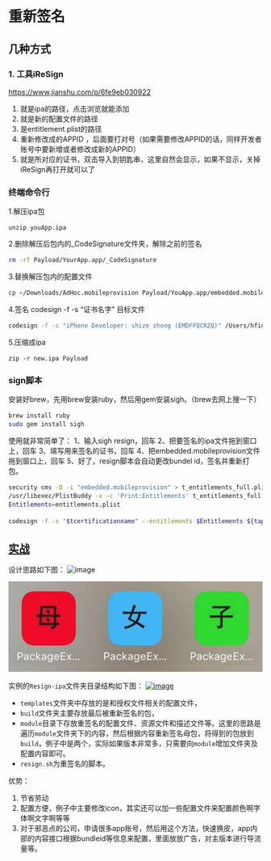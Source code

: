 # 重新签名

## 几种方式
### 1. 工具iReSign
https://www.jianshu.com/p/6fe9eb030922
1. 就是ipa的路径，点击浏览就能添加
2. 就是新的配置文件的路径
3. 是entitlement.plist的路径
4. 重新修改成的APPID ，后面要打对号（如果需要修改APPID的话，同样开发者账号中要新增或者修改成新的APPID）
5. 就是所对应的证书，双击导入到钥匙串，这里自然会显示，如果不显示，关掉iReSign再打开就可以了

### 终端命令行

1.解压ipa包
```
unzip youApp.ipa
```
2.删除解压后包内的_CodeSignature文件夹，解除之前的签名
```bash
rm -rf Payload/YourApp.app/_CodeSignature
```
3.替换解压包内的配置文件 
```bash
cp ~/Downloads/AdHoc.mobileprovision Payload/YouApp.app/embedded.mobileprovision
```

4.签名 codesign -f -s “证书名字” 目标文件
```bash
codesign -f -s "iPhone Developer: shize zhong (EMDFFQCRZQ)" /Users/hfios/Desktop/Payload/YouApp.app
```

5.压缩成ipa
```
zip -r new.ipa Payload
```

### sign脚本

安装好brew，先用brew安装ruby，然后用gem安装sigh。（brew去网上搜一下）
```bash
brew install ruby
sudo gem install sigh
```
使用就非常简单了：
1、输入sigh resign，回车
2、把要签名的ipa文件拖到窗口上，回车
3、填写用来签名的证书，回车
4、把embedded.mobileprovision文件拖到窗口上，回车
5、好了，resign脚本会自动更改bundel id，签名并重新打包。

```bash
security cms -D -i "embedded.mobileprovision" > t_entitlements_full.plist
/usr/libexec/PlistBuddy -x -c 'Print:Entitlements' t_entitlements_full.plist > entitlements.plist
Entitlements=entitlements.plist

codesign -f -s "$tcertificationname" --entitlements $Entitlements ${tapppackagepath}
```

## [实战](https://github.com/Vienta/BlogArticle/tree/master/package)
设计思路如下图：
![image](http://upload-images.jianshu.io/upload_images/1253942-64d44600afabaeb2.png?imageMogr2/auto-orient/strip%7CimageView2/2/w/1240)

![](/assets/packing1.png)


实例的`Resign-ipa`文件夹目录结构如下图：
[![image](http://upload-images.jianshu.io/upload_images/1253942-565b2e08ff4e0d92.png?imageMogr2/auto-orient/strip%7CimageView2/2/w/1240)](http://www.vienta.me/img/autopacket/autopacket_10.png) 

- `templates`文件夹中存放的是和授权文件相关的配置文件，
- `build`文件夹主要存放最后被重新签名的包，
- `module`目录下存放重签名的配置文件、资源文件和描述文件等。这里的思路是遍历`module`文件夹下的内容，然后根据内容重新签名母包，将得到的包放到`build`，例子中是两个，实际如果版本非常多，只需要向`module`增加文件夹及配置内容即可。
- `resign.sh`为重签名的脚本。

优势：
1.  节省劳动
2.  配置方便，例子中主要修改icon，其实还可以加一些配置文件来配置颜色啊字体啊文字啊等等
3.  对于邪恶点的公司，申请很多app账号，然后用这个方法，快速换皮，app内部的内容接口根据bundleid等信息来配置，里面放放广告，对主版本进行导流量等。

